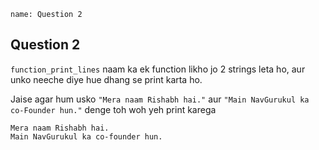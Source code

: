 ```ngMeta
name: Question 2

```
## Question 2

`function_print_lines` naam ka ek function likho jo 2 strings leta ho, aur unko neeche diye hue dhang se print karta ho.

Jaise agar hum usko `"Mera naam Rishabh hai."` aur `"Main NavGurukul ka co-Founder hun."` denge toh woh yeh print karega

```
Mera naam Rishabh hai.
Main NavGurukul ka co-founder hun.
```
